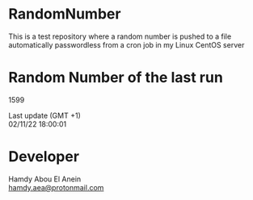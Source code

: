 # RandomNumber    
This is a test repository where a random number is pushed to a file automatically passwordless from a cron job in my Linux CentOS server    
# Random Number of the last run   
1599
      
Last update (GMT +1)    
02/11/22 18:00:01
# Developer    
Hamdy Abou El Anein   
hamdy.aea@protonmail.com
